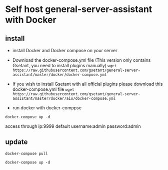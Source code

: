 # Self host general-server-assistant with Docker

## install
- install Docker and Docker compose on your server
- Download the docker-compose.yml file (This version only contains Gsetant, you need to install plugins manually)
`
wget https://raw.githubusercontent.com/gsetant/general-server-assistant/master/docker/docker-compose.yml
`

- If you wish to install Gsetant with all official plugins please download this docker-compose.yml file 
`
wget https://raw.githubusercontent.com/gsetant/general-server-assistant/master/docker/aio/docker-compose.yml
`
- run docker with docker-comppse

`
docker-compose up -d
`

access through ip:9999 default username:admin password:admin

## update
`docker-compose pull`

`docker-compose up -d`
